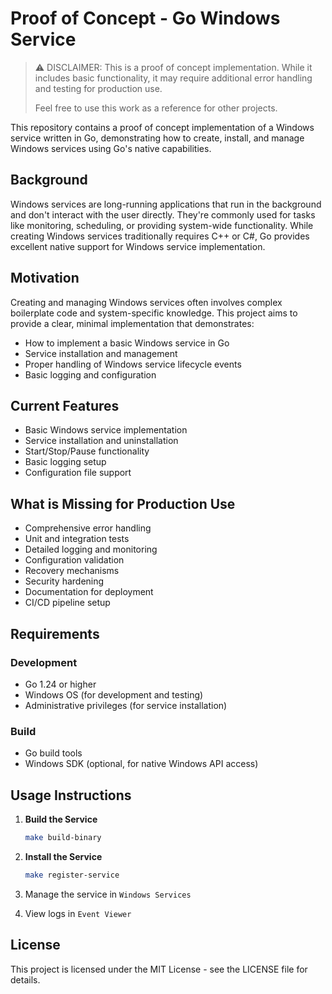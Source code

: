 Proof of Concept - Go Windows Service
===

> :warning: DISCLAIMER: This is a proof of concept implementation. While it includes basic functionality, it may require
> additional error handling and testing for production use.
>
> Feel free to use this work as a reference for other projects.

This repository contains a proof of concept implementation of a Windows service written in Go, demonstrating how to
create, install, and manage Windows services using Go's native capabilities.

## Background

Windows services are long-running applications that run in the background and don't interact with the user directly.
They're commonly used for tasks like monitoring, scheduling, or providing system-wide functionality. While creating
Windows services traditionally requires C++ or C#, Go provides excellent native support for Windows service
implementation.

## Motivation

Creating and managing Windows services often involves complex boilerplate code and system-specific knowledge. This
project aims to provide a clear, minimal implementation that demonstrates:

- How to implement a basic Windows service in Go
- Service installation and management
- Proper handling of Windows service lifecycle events
- Basic logging and configuration

## Current Features

- Basic Windows service implementation
- Service installation and uninstallation
- Start/Stop/Pause functionality
- Basic logging setup
- Configuration file support

## What is Missing for Production Use

- Comprehensive error handling
- Unit and integration tests
- Detailed logging and monitoring
- Configuration validation
- Recovery mechanisms
- Security hardening
- Documentation for deployment
- CI/CD pipeline setup

## Requirements

### Development

- Go 1.24 or higher
- Windows OS (for development and testing)
- Administrative privileges (for service installation)

### Build

- Go build tools
- Windows SDK (optional, for native Windows API access)

## Usage Instructions

1. **Build the Service**
   ```bash
   make build-binary
   ```

2. **Install the Service**
   ```bash
   make register-service
   ```

3. Manage the service in `Windows Services`
4. View logs in `Event Viewer`

## License

This project is licensed under the MIT License - see the LICENSE file for details.